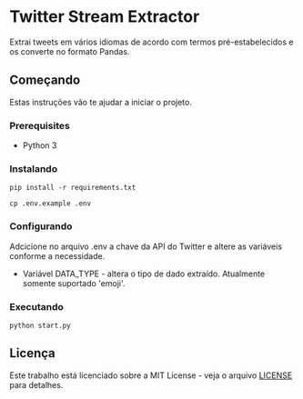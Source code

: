 # Twitter Stream Extractor

Extrai tweets em vários idiomas de acordo com termos pré-estabelecidos e os converte no formato Pandas.

## Começando

Estas instruções vão te ajudar a iniciar o projeto.

### Prerequisites

- Python 3

### Instalando

```
pip install -r requirements.txt
```
```
cp .env.example .env
```

### Configurando

Adcicione no arquivo .env a chave da API do Twitter e altere as variáveis conforme a necessidade.

- Variável DATA_TYPE - altera o tipo de dado extraído. Atualmente somente suportado 'emoji'.

### Executando
```
python start.py
```

## Licença

Este trabalho está licenciado sobre a MIT License - veja o arquivo [LICENSE](LICENSE) para detalhes.
